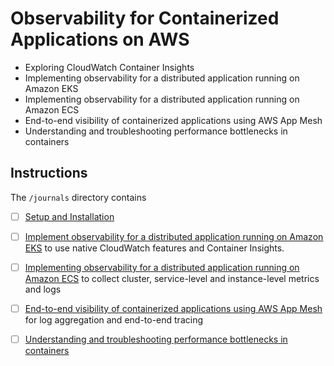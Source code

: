# Observability for Containerized Applications on AWS

- Exploring CloudWatch Container Insights
- Implementing observability for a distributed application running on Amazon EKS
- Implementing observability for a distributed application running on Amazon ECS
- End-to-end visibility of containerized applications using AWS App Mesh
- Understanding and troubleshooting performance bottlenecks in containers

## Instructions

The `/journals` directory contains

- [ ] [Setup and Installation](journals/setup-and-installation.md)

- [ ] [Implement observability for a distributed application running on Amazon EKS](journals/eks-monitoring.md) to use native CloudWatch features and Container Insights.

- [ ] [Implementing observability for a distributed application running on Amazon ECS](journals/ecs-monitoring.md) to collect cluster, service-level and instance-level metrics and logs

- [ ] [End-to-end visibility of containerized applications using AWS App Mesh](journals/monitoring-with-appmesh.md) for log aggregation and end-to-end tracing

- [ ] [Understanding and troubleshooting performance bottlenecks in containers](journals/troubleshooting.md)